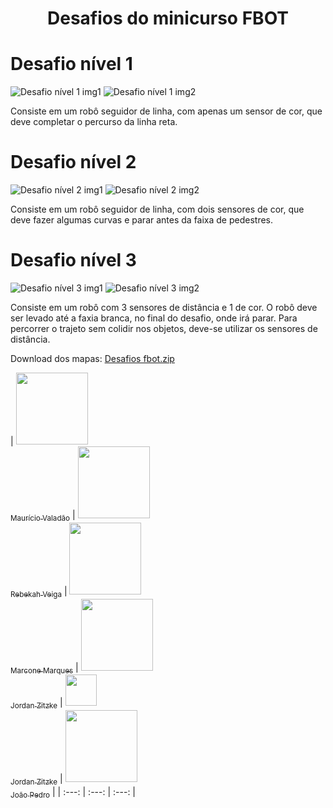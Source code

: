 <h1 align="center"> Desafios do minicurso FBOT </h1>


# Desafio nível 1
![Desafio nível 1 img1](https://user-images.githubusercontent.com/86270082/236907122-a907b64c-ce04-4183-898e-cd6362df4421.png) ![Desafio nível 1 img2](https://user-images.githubusercontent.com/86270082/236907185-b35511f2-2eea-45ac-9a01-272ebb5065cf.png)

  Consiste em um robô seguidor de linha, com apenas um sensor de cor, que deve completar o percurso da linha reta.


# Desafio nível 2
![Desafio nível 2 img1](https://user-images.githubusercontent.com/86270082/236908099-1f28a638-633a-4a8a-acb7-7e788fd7380d.png) ![Desafio nível 2 img2](https://user-images.githubusercontent.com/86270082/236908124-7f418bab-1919-4c37-99dc-31cac68c80ff.png)

  Consiste em um robô seguidor de linha, com dois sensores de cor, que deve fazer algumas curvas e parar antes da faixa de pedestres.

# Desafio nível 3
![Desafio nível 3 img1](https://user-images.githubusercontent.com/86270082/236908623-b041e584-3351-41d2-8c47-091a152dcb65.png) ![Desafio nível 3 img2](https://user-images.githubusercontent.com/86270082/236908655-804e0bcd-b186-45dc-89aa-686ccdfa7364.png)

  Consiste em um robô com 3 sensores de distância e 1 de cor. O robô deve ser levado até a faxia branca, no final do desafio, onde irá parar. Para percorrer o trajeto sem colidir nos objetos, deve-se utilizar os sensores de distância.






Download dos mapas: [Desafios fbot.zip](https://github.com/FBOT-SEK/desafios/files/11424312/Desafios.fbot.zip)






| [<img src="https://avatars.githubusercontent.com/u/86270082?v=4" width=115><br><sub>Maurício Valadão</sub>](https://github.com/mvalado) | [<img src="https://avatars.githubusercontent.com/u/61145169?v=4" width=115><br><sub>Rebekah Veiga</sub>](https://github.com/rebekahveiga) | [<img src="https://avatars.githubusercontent.com/u/89225783?v=4" width=115><br><sub>Marcone Marques</sub>](https://github.com/Marcone-Sudo) | [<img src="https://avatars.githubusercontent.com/u/106852957?v=4" width=115><br><sub>Jordan Zitzke</sub>](https://github.com/JordanZitzke)  | [<img src="https://avatars.githubusercontent.com/u/106852957?v=4" width=50><br><sub>Jordan Zitzke</sub>](https://github.com/JordanZitzke)  | [<img src="https://avatars.githubusercontent.com/u/89019869?v=4" width=115><br><sub>João Pedro</sub>](https://github.com/jpkwecko) |
| :---: | :---: | :---: |
